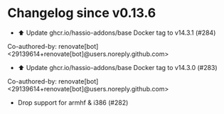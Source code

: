 # Changelog since v0.13.6
- ⬆️ Update ghcr.io/hassio-addons/base Docker tag to v14.3.1 (#284)

Co-authored-by: renovate[bot] <29139614+renovate[bot]@users.noreply.github.com> 
- ⬆️ Update ghcr.io/hassio-addons/base Docker tag to v14.3.0 (#283)

Co-authored-by: renovate[bot] <29139614+renovate[bot]@users.noreply.github.com> 
- Drop support for armhf & i386 (#282) 

